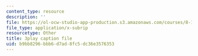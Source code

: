 ```yaml
---
content_type: resource
description: ''
file: https://ol-ocw-studio-app-production.s3.amazonaws.com/courses/8-13-14-experimental-physics-i-ii-junior-lab-fall-2016-spring-2017/b9bb8296bbb6d7ad8fc5dc36e3576353_yornlzBHL4.srt
file_type: application/x-subrip
resourcetype: Other
title: 3play caption file
uid: b9bb8296-bbb6-d7ad-8fc5-dc36e3576353
---
```

